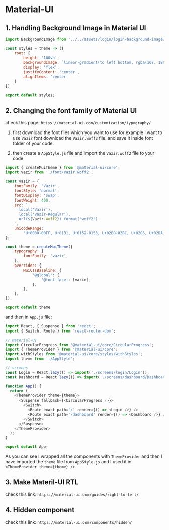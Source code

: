 # Material-UI

## 1. Handling Background Image in Material UI

```js
import BackgroundImage from '../../assets/login/login-background-image/login-bg.png';

const styles = theme => ({
    root: {
        height: '100vh',
        backgroundImage: `linear-gradient(to left bottom, rgba(107, 189, 197, .7), rgba(222, 252, 255, .7), rgba(107, 189, 197, .7)), url(${BackgroundImage})`,
        display: 'flex',
        justifyContent: 'center',
        alignItems: 'center'
    }
})

export default styles;
```

## 2. Changing the font family of Material UI

check this page: `https://material-ui.com/customization/typography/`

1. first download the font files which you want to use for example I want to use `Vazir` font download the `Vazir.woff2` file. and save it inside font folder of your code.

2. then create a `AppStyle.js` file and import the `Vazir.woff2` file to your code:

```js
import { createMuiTheme } from '@material-ui/core';
import Vazir from './font/Vazir.woff2';

const vazir = {
    fontFamily: 'Vazir',
    fontStyle: 'normal',
    fontDisplay: 'swap',
    fontWeight: 400,
    src: `
      local('Vazir'),
      local('Vazir-Regular'),
      url(${Vazir.Woff2}) format('woff2')
    `,
    unicodeRange:
        'U+0000-00FF, U+0131, U+0152-0153, U+02BB-02BC, U+02C6, U+02DA, U+02DC, U+2000-206F, U+2074, U+20AC, U+2122, U+2191, U+2193, U+2212, U+2215, U+FEFF',
};

const theme = createMuiTheme({
    typography: {
        fontFamily: 'vazir',
    },
    overrides: {
        MuiCssBaseline: {
            '@global': {
                '@font-face': [vazir],
            },
        },
    },
});

export default theme
```

and then in `App.js` file:

```js
import React, { Suspense } from 'react';
import { Switch, Route } from 'react-router-dom';

// Material-UI
import CircularProgress from '@material-ui/core/CircularProgress';
import { ThemeProvider } from '@material-ui/core';
import withStyles from '@material-ui/core/styles/withStyles';
import theme from './AppStyle';

// screens
const Login = React.lazy(() => import('./screens/login/Login'));
const Dashboard = React.lazy(() => import('./screens/dashboard/Dashboard'));

function App() {
  return (
    <ThemeProvider theme={theme}>
      <Suspense fallback={<CircularProgress />}>
        <Switch>
          <Route exact path='/' render={() => <Login />} />
          <Route exact path='/dashboard' render={() => <Dashboard />} />
        </Switch>
      </Suspense>
    </ThemeProvider>
  );
}

export default App;
```

As you can see I wrapped all the components with `ThemeProvider` and then I have imported the `theme` file from `AppStyle.js` and I used it in `<ThemeProvider theme={theme} />`


## 3. Make Materil-UI RTL

check this link: `https://material-ui.com/guides/right-to-left/`


## 4. Hidden component

check this link: `https://material-ui.com/components/hidden/`
